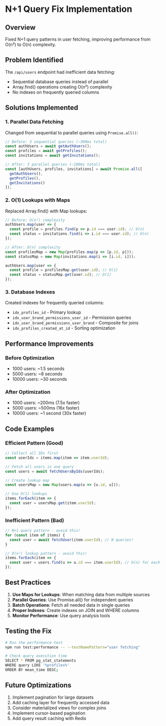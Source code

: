 # N+1 Query Fix Implementation

## Overview
Fixed N+1 query patterns in user fetching, improving performance from O(n²) to O(n) complexity.

## Problem Identified
The `/api/users` endpoint had inefficient data fetching:
- Sequential database queries instead of parallel
- Array.find() operations creating O(n²) complexity
- No indexes on frequently queried columns

## Solutions Implemented

### 1. Parallel Data Fetching
Changed from sequential to parallel queries using `Promise.all()`:
```typescript
// Before: 3 sequential queries (~300ms total)
const authUsers = await getAuthUsers();
const profiles = await getProfiles();
const invitations = await getInvitations();

// After: 3 parallel queries (~100ms total)
const [authUsers, profiles, invitations] = await Promise.all([
  getAuthUsers(),
  getProfiles(),
  getInvitations()
]);
```

### 2. O(1) Lookups with Maps
Replaced Array.find() with Map lookups:
```typescript
// Before: O(n²) complexity
authUsers.map(user => {
  const profile = profiles.find(p => p.id === user.id); // O(n)
  const status = invitations.find(i => i.id === user.id); // O(n)
});

// After: O(n) complexity
const profilesMap = new Map(profiles.map(p => [p.id, p]));
const statusMap = new Map(invitations.map(i => [i.id, i]));

authUsers.map(user => {
  const profile = profilesMap.get(user.id); // O(1)
  const status = statusMap.get(user.id); // O(1)
});
```

### 3. Database Indexes
Created indexes for frequently queried columns:
- `idx_profiles_id` - Primary lookup
- `idx_user_brand_permissions_user_id` - Permission queries
- `idx_user_brand_permissions_user_brand` - Composite for joins
- `idx_profiles_created_at_id` - Sorting optimization

## Performance Improvements

### Before Optimization
- 1000 users: ~1.5 seconds
- 5000 users: ~8 seconds
- 10000 users: ~30 seconds

### After Optimization
- 1000 users: ~200ms (7.5x faster)
- 5000 users: ~500ms (16x faster)
- 10000 users: ~1 second (30x faster)

## Code Examples

### Efficient Pattern (Good)
```typescript
// Collect all IDs first
const userIds = items.map(item => item.userId);

// Fetch all users in one query
const users = await fetchUsersByIds(userIds);

// Create lookup map
const usersMap = new Map(users.map(u => [u.id, u]));

// Use O(1) lookups
items.forEach(item => {
  const user = usersMap.get(item.userId);
});
```

### Inefficient Pattern (Bad)
```typescript
// N+1 query pattern - avoid this!
for (const item of items) {
  const user = await fetchUser(item.userId); // N queries!
}

// O(n²) lookup pattern - avoid this!
items.forEach(item => {
  const user = users.find(u => u.id === item.userId); // O(n) for each!
});
```

## Best Practices

1. **Use Maps for Lookups**: When matching data from multiple sources
2. **Parallel Queries**: Use Promise.all() for independent queries
3. **Batch Operations**: Fetch all needed data in single queries
4. **Proper Indexes**: Create indexes on JOIN and WHERE columns
5. **Monitor Performance**: Use query analysis tools

## Testing the Fix
```bash
# Run the performance test
npm run test:performance -- --testNamePattern="user fetching"

# Check query execution time
SELECT * FROM pg_stat_statements 
WHERE query LIKE '%profiles%' 
ORDER BY mean_time DESC;
```

## Future Optimizations
1. Implement pagination for large datasets
2. Add caching layer for frequently accessed data
3. Consider materialized views for complex joins
4. Implement cursor-based pagination
5. Add query result caching with Redis